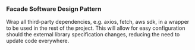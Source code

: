 ### Facade Software Design Pattern

Wrap all third-party dependencies, e.g. axios, fetch, aws sdk, in a wrapper to be used in the rest of the project. This will allow for easy configuration should the external library specification changes, reducing the need to update code everywhere.

